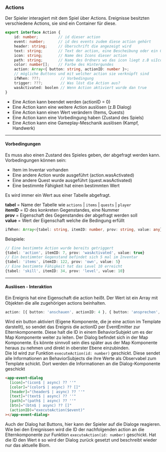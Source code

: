 ### Actions

Der Spieler interagiert mit dem Spiel über Actions. Ereignisse besitzten verschiedene Actions, sie sind ein Container für diese. 

```typescript
export interface Action {
    id: number;         // id dieser action
    event: number;      // id des events zudem diese action gehört
    header: string;     // Überschrift die angezeigt wird
    text: string;       // Text der action, eine Bescheibung oder ein Gespräch
    icon: string;       // Name des Icons dieser action
    path: string;       // Name des Ordners wo das icon liegt z.B uiIcon
    color: number[];    // Farbe des Hintergundes
    action: Array<{ button: string, actionID: number }>; 
    // mögliche Buttons und mit welcher action sie verknüpft sind
    ifWhen: ???;         // Vorbedingung
    trigger: ???;        // Was löst die Action aus?
    wasActivated: boolen // Wenn Action aktiviert wurde dan true
}
```

- Eine Action kann beendet werden (actionID = 0)
- Eine Action kann eine weitere Action auslösen (z.B Dialog)
- Eine Action kann einen Wert verändern (Items, Quests)
- Eine Action kann eine Vorbedingung haben (Zustand des Spiels)
- Eine Action kann eine Gameplay-Meschanik auslösen (Kampf, Handwerk)

<hr>

#### Vorbedingungen

Es muss also einen Zustand des Spieles geben, der abgefragt werden kann.
Vorbedingungen können sein:

- Item im Inventar vorhanden
- Eine andere Action wurde ausgeführt (action.wasActivated)
- Eine andere Quest wurde ausgeführt (quest.wasActivated)
- Eine bestimmte Fähigkeit hat einen bestimmten Wert

Es wird immer ein Wert aus einer Tabelle abgefragt.   

**tabel** = Name der Tabelle wie `actions` | `items` | `quests` | `player`  
**itemID** = ID des konkreten Gegenstandes, eine Nummer  
**prov** = Eigenschaft des Gegenstandes der abgefragt werden soll  
**value** = Wert der Eigenschaft welche die Bedingung erfüllt

```typescript
ifWhen: Array<{tabel: string, itemID: number, prov: string, value: any}>
```
Beispiele:  
```typescript
// Eine bestimmte Action wurde bereits getriggert
{tabel: 'action', itemID: 7, prov: 'wasActivated', value: true}
// Ein bestimmter Gegenstand befindet sich 5 mal im Inventar
{tabel: 'items', itemID: 122, prov: 'own', value: 5}
// Eine bestimmte Fähigkeit hat das Level 10 erreicht
{tabel: 'skill', itemID: 34, prov: 'level', value: 10}
```

<hr>

#### Auslösen - Interaktion

Ein Ereignis hat eine Eigenschaft die action heißt. Der Wert ist ein Array mit Objekten die alle zugehörigen actions beinhalten. 

```typescript
action: [{ button: 'anschauen', actionID: 4 }, { button: 'ansprechen', actionID: 5 }],
```
Wird ein button aktiviert (Eigene Komponente, die je eine action im Template darstellt), so sendet das Ereignis die actionID per EventEmitter zur Elternkomponente. Diese halt die ID in einem BehaviorSubjekt um es der Map Komponente weiter zu leiten. Der Dialog befindet sich in der Map Komponente. Es könnte sinnvoll sein dies später aus der Map Komponente heraus zu nehmen und direkt in oberster Ebene einzubinden.  
Die Id wird zur Funktion `executeAction(id: number)` geschickt. Diese sendet alle Informationen an BehaviorSubjects die ihre Werte als Observabel zum Template schickt. Dort werden die Informationen an die Dialog-Komponente geschickt

```html
<app-event-dialog
  [icon]="(icon$ | async) ?? ''"
  [color]="(color$ | async) ?? []"
  [header]="(header$ | async) ?? ''"
  [text]="(text$ | async) ?? ''"
  [path]="(path$ | async) ?? ''"
  [btn]="(btn$ | async) ?? []"
  (actionID)="executeAction($event)"
></app-event-dialog>
```

Auch der Dialog hat Buttons, hier kann der Spieler auf die Dialoge reagieren. Wie bei den Ereignissen wird die ID der nachfolgenden action an die Elternkomponente zur Funktion `executeAction(id: number)` geschickt. Hat die ID den Wert `0` so wird der Dialog zurück gesetzt und beschreibt wieder nur das aktuelle Biom.